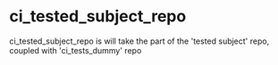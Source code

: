 # ci_tested_subject_repo
ci_tested_subject_repo is will take the part of the 'tested subject' repo, coupled with 'ci_tests_dummy' repo
